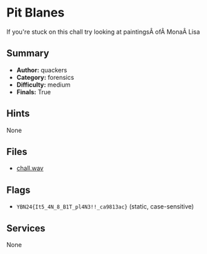 # Pit Blanes
If you're stuck on this chall try looking at paintingsÂ ofÂ MonaÂ Lisa

## Summary
- **Author:** quackers
- **Category:** forensics
- **Difficulty:** medium
- **Finals:** True

## Hints
None

## Files
- [chall.wav](<dist/chall.wav>)

## Flags
- `YBN24{It5_4N_8_B1T_pl4N3!!_ca9813ac}` (static, case-sensitive)

## Services
None

